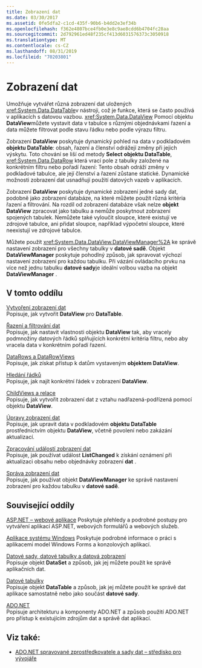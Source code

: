 ```yaml
---
title: Zobrazení dat
ms.date: 03/30/2017
ms.assetid: 0fe5dfa2-c1cd-435f-90b6-b4dd2e3ef34b
ms.openlocfilehash: f362e4807bce4fb0e3e8c9ae8cdd6b4704fc28aa
ms.sourcegitcommit: 2d792961ed48f235cf413d6031576373c3050918
ms.translationtype: MT
ms.contentlocale: cs-CZ
ms.lasthandoff: 08/31/2019
ms.locfileid: "70203801"
---
```

# <a name="dataviews"></a>Zobrazení dat
Umožňuje vytvářet různá zobrazení dat uložených <xref:System.Data.DataTable>v nástroji, což je funkce, která se často používá v aplikacích s datovou vazbou. <xref:System.Data.DataView> Pomocí objektu **DataView**můžete vystavit data v tabulce s různými objednávkami řazení a data můžete filtrovat podle stavu řádku nebo podle výrazu filtru.  
  
 Zobrazení **DataView** poskytuje dynamický pohled na data v podkladovém **objektu DataTable**: obsah, řazení a členství odrážejí změny při jejich výskytu. Toto chování se liší od metody **Select** **objektu DataTable**, <xref:System.Data.DataRow> která vrací pole z tabulky založené na konkrétním filtru nebo pořadí řazení: Tento obsah odráží změny v podkladové tabulce, ale její členství a řazení zůstane statické. Dynamické možnosti zobrazení dat usnadňují použití datových vazeb v aplikacích.  
  
 Zobrazení **DataView** poskytuje dynamické zobrazení jedné sady dat, podobně jako zobrazení databáze, na které můžete použít různá kritéria řazení a filtrování. Na rozdíl od zobrazení databáze však nelze **objekt DataView** zpracovat jako tabulku a nemůže poskytnout zobrazení spojených tabulek. Nemůžete také vyloučit sloupce, které existují ve zdrojové tabulce, ani přidat sloupce, například výpočetní sloupce, které neexistují ve zdrojové tabulce.  
  
 Můžete použít <xref:System.Data.DataView.DataViewManager%2A> ke správě nastavení zobrazení pro všechny tabulky v **datové sadě**. Objekt **DataViewManager** poskytuje pohodlný způsob, jak spravovat výchozí nastavení zobrazení pro každou tabulku. Při vázání ovládacího prvku na více než jednu tabulku **datové sady**je ideální volbou vazba na objekt **DataViewManager** .  
  
## <a name="in-this-section"></a>V tomto oddílu  
 [Vytvoření zobrazení dat](creating-a-dataview.md)  
 Popisuje, jak vytvořit **DataView** pro **DataTable**.  
  
 [Řazení a filtrování dat](sorting-and-filtering-data.md)  
 Popisuje, jak nastavit vlastnosti objektu **DataView** tak, aby vracely podmnožiny datových řádků splňujících konkrétní kritéria filtru, nebo aby vracela data v konkrétním pořadí řazení.  
  
 [DataRows a DataRowViews](datarows-and-datarowviews.md)  
 Popisuje, jak získat přístup k datům vystaveným **objektem DataView**.  
  
 [Hledání řádků](finding-rows.md)  
 Popisuje, jak najít konkrétní řádek v zobrazení **DataView**.  
  
 [ChildViews a relace](childviews-and-relations.md)  
 Popisuje, jak vytvořit zobrazení dat z vztahu nadřazená-podřízená pomocí objektu **DataView**.  
  
 [Úpravy zobrazení dat](modifying-dataviews.md)  
 Popisuje, jak upravit data v podkladovém **objektu DataTable** prostřednictvím objektu **DataView**, včetně povolení nebo zakázání aktualizací.  
  
 [Zpracování událostí zobrazení dat](handling-dataview-events.md)  
 Popisuje, jak používat událost **ListChanged** k získání oznámení při aktualizaci obsahu nebo objednávky zobrazení **dat** .  
  
 [Správa zobrazení dat](managing-dataviews.md)  
 Popisuje, jak používat objekt **DataViewManager** ke správě nastavení zobrazení pro každou tabulku v **datové sadě**.  
  
## <a name="related-sections"></a>Související oddíly  
 [ASP.NET – webové aplikace](https://docs.microsoft.com/previous-versions/655cec97(v=vs.100))  
 Poskytuje přehledy a podrobné postupy pro vytváření aplikací ASP.NET, webových formulářů a webových služeb.  
  
 [Aplikace systému Windows](https://docs.microsoft.com/previous-versions/ms184421(v=vs.100))  
 Poskytuje podrobné informace o práci s aplikacemi model Windows Forms a konzolových aplikací.  
  
 [Datové sady, datové tabulky a datová zobrazení](index.md)  
 Popisuje objekt **DataSet** a způsob, jak jej můžete použít ke správě aplikačních dat.  
  
 [Datové tabulky](datatables.md)  
 Popisuje objekt **DataTable** a způsob, jak jej můžete použít ke správě dat aplikace samostatně nebo jako součást **datové sady**.  
  
 [ADO.NET](../index.md)  
 Popisuje architekturu a komponenty ADO.NET a způsob použití ADO.NET pro přístup k existujícím zdrojům dat a správě dat aplikací.  
  
## <a name="see-also"></a>Viz také:

- [ADO.NET spravované zprostředkovatele a sady dat – středisko pro vývojáře](https://go.microsoft.com/fwlink/?LinkId=217917)
